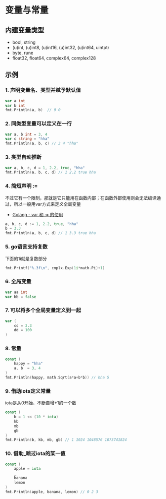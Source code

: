 # 变量与常量
## 内建变量类型
- bool, string
- (u)int, (u)int8, (u)int16, (u)int32, (u)int64, uintptr
- byte, rune
- float32, float64, complex64, complex128

## 示例
### 1. 声明变量名、类型并赋予默认值
```go
var a int
var b int
fmt.Println(a, b)  // 0 0
```

### 2. 同类型变量可以定义在一行
```go
var a, b int = 3, 4
var c string = "hha"
fmt.Println(a, b, c) // 3 4 "hha"
```

### 3. 类型自动推断
```go
var a, b, c, d = 1, 2.2, true, "hha"
fmt.Println(a, b, c, d) // 1 2.2 true hha
```

### 4. 简短声明 :=
不过它有一个限制，那就是它只能用在函数内部；在函数外部使用则会无法编译通过，所以一般用var方式来定义全局变量
- [Golang - var 和 := 的使用](https://studygolang.com/articles/5294)
```go
a, b, c, d := 1, 2.2, true, "hha"
b = 3.3
fmt.Println(a, b, c, d) // 1 3.3 true hha
```

### 5. go语言支持复数
下面的1i就是复数部分
```go
fmt.Printf("%.3f\n", cmplx.Exp(1i*math.Pi)+1)
```

### 6. 全局变量
```go
var aa int
var bb = false
```

### 7. 可以将多个全局变量定义到一起
```go
var (
	cc = 3.3
	dd = 100
)
```

### 8. 常量
```go
const (
    happy = "hha"
    a, b  = 3, 4
)
fmt.Println(happy, math.Sqrt(a*a+b*b)) // hha 5
```


### 9. 借助iota定义常量
iota是从0开始，不断自增+1的一个数
```go
const (
    b = 1 << (10 * iota)
    kb
    mb
    gb
)
fmt.Println(b, kb, mb, gb) // 1 1024 1048576 1073741824
```

### 10. 借助_跳过iota的某一值
```go
const (
    apple = iota
    _
    banana
    lemon
)
fmt.Println(apple, banana, lemon) // 0 2 3
```
